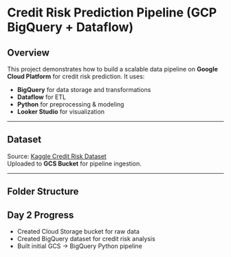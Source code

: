 # Credit Risk Prediction Pipeline (GCP BigQuery + Dataflow)

## Overview
This project demonstrates how to build a scalable data pipeline on **Google Cloud Platform** for credit risk prediction.
It uses:
- **BigQuery** for data storage and transformations
- **Dataflow** for ETL
- **Python** for preprocessing & modeling
- **Looker Studio** for visualization

---

## Dataset
Source: [Kaggle Credit Risk Dataset](https://www.kaggle.com/)  
Uploaded to **GCS Bucket** for pipeline ingestion.

---

## Folder Structure

## Day 2 Progress
- Created Cloud Storage bucket for raw data
- Created BigQuery dataset for credit risk analysis
- Built initial GCS → BigQuery Python pipeline